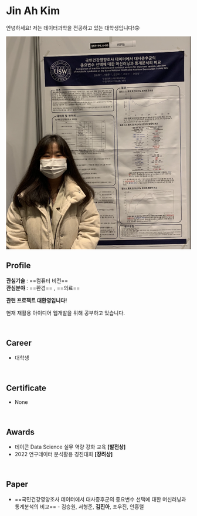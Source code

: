 # **Jin Ah Kim**

안녕하세요! 저는 데이터과학을 전공하고 있는 대학생입니다!🙃 

![img](paper.png)
 <br/>

 ## **Profile**
**관심기술** :  ==컴퓨터 비전== 
<br/>
**관심분야** : ==환경== , ==의료==

**관련 프로젝트 대환영입니다!**

현재 재활용 아이디어 웹개발을 위해 공부하고 있습니다.

<br/>

## **Career**
- 대학생

<br/>

## **Certificate**
- None

<br/>

## **Awards**
- 데이콘 Data Science 실무 역량 강화 교육 **[발전상]**
- 2022 연구데이터 분석활용 경진대회 **[장려상]**

<br/>

## **Paper**
- ==국민건강영양조사 데이터에서 대사증후군의 중요변수 선택에 대한 머신러닝과 통계분석의 비교== - 김승원, 서형준, **김진아**, 조우진, 안홍렬